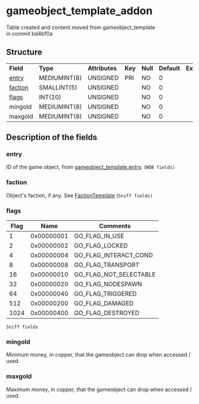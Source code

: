 # gameobject\_template\_addon

Table created and content moved from gameobject\_template in commit bd4bf0a

## Structure

|                                               |              |                |         |          |             |           |             |
|-----------------------------------------------|--------------|----------------|---------|----------|-------------|-----------|-------------|
| **Field**                                     | **Type**     | **Attributes** | **Key** | **Null** | **Default** | **Extra** | **Comment** |
| [entry](#gameobject_template_addon-entry)     | MEDIUMINT(8) | UNSIGNED       | PRI     | NO       | 0           |           |             |
| [faction](#gameobject_template_addon-faction) | SMALLINT(5)  | UNSIGNED       |         | NO       | 0           |           |             |
| [flags](#gameobject_template_addon-flags)     | INT(10)      | UNSIGNED       |         | NO       | 0           |           |             |
| mingold                                       | MEDIUMINT(8) | UNSIGNED       |         | NO       | 0           |           |             |
| maxgold                                       | MEDIUMINT(8) | UNSIGNED       |         | NO       | 0           |           |             |

## Description of the fields

### entry

ID of the game object, from [gameobject\_template.entry](https://trinitycore.atlassian.net/wiki/display/tc/gameobject_template#gameobject_template-entry). (`WDB fields)`

### faction

Object's faction, if any. See [FactionTemplate](FactionTemplate) (`Sniff fields)`

### flags

| Flag | Name       | Comments                  |
|------|------------|---------------------------|
| 1    | 0x00000001 | GO\_FLAG\_IN\_USE         |
| 2    | 0x00000002 | GO\_FLAG\_LOCKED          |
| 4    | 0x00000004 | GO\_FLAG\_INTERACT\_COND  |
| 8    | 0x00000008 | GO\_FLAG\_TRANSPORT       |
| 16   | 0x00000010 | GO\_FLAG\_NOT\_SELECTABLE |
| 32   | 0x00000020 | GO\_FLAG\_NODESPAWN       |
| 64   | 0x00000040 | GO\_FLAG\_TRIGGERED       |
| 512  | 0x00000200 | GO\_FLAG\_DAMAGED         |
| 1024 | 0x00000400 | GO\_FLAG\_DESTROYED       |

`Sniff fields`

### mingold

Minimum money, in copper, that the gameobject can drop when accessed / used.

### maxgold

Maximum money, in copper, that the gameobject can drop when accessed / used.
